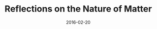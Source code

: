 ---  
title: Reflections on the Nature of Matter
slug: reflections-on-the-nature-of-matter
date: 2016-02-20
---  